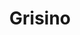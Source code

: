 ---
title: "Grisino"
url: /ciudad-autonoma-de-buenos-aires/grisino-avenida-triunvirato/
shop: ropa
---